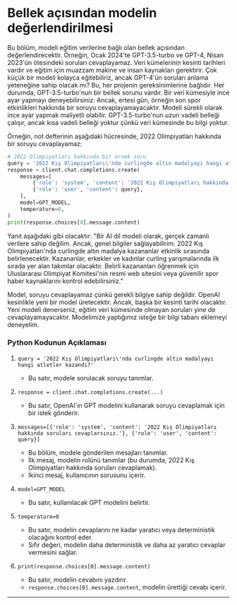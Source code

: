 # Bellek açısından modelin değerlendirilmesi

Bu bölüm, modeli eğitim verilerine bağlı olan bellek açısından değerlendirecektir. Örneğin, Ocak 2024'te GPT-3.5-turbo ve GPT-4, Nisan 2023'ün ötesindeki soruları cevaplayamaz. Veri kümelerinin kesinti tarihleri vardır ve eğitim için muazzam makine ve insan kaynakları gerektirir. Çok küçük bir modeli kolayca eğitebiliriz, ancak GPT-4'ün soruları anlama yeteneğine sahip olacak mı? Bu, her projenin gereksinimlerine bağlıdır. Her durumda, GPT-3.5-turbo'nun bir bellek sorunu vardır. Bir veri kümesiyle ince ayar yapmayı deneyebilirsiniz. Ancak, ertesi gün, örneğin son spor etkinlikleri hakkında bir soruyu cevaplayamayacaktır. Modeli sürekli olarak ince ayar yapmak maliyetli olabilir. GPT-3.5-turbo'nun uzun vadeli belleği çalışır, ancak kısa vadeli belleği yoktur çünkü veri kümesinde bu bilgi yoktur.

Örneğin, not defterinin aşağıdaki hücresinde, 2022 Olimpiyatları hakkında bir soruyu cevaplayamaz:

```python
# 2022 Olimpiyatları hakkında bir örnek soru
query = '2022 Kış Olimpiyatları\'nda curlingde altın madalyayı hangi atletler kazandı?'
response = client.chat.completions.create(
    messages=[
        {'role': 'system', 'content': '2022 Kış Olimpiyatları hakkında soruları cevaplarsınız.'},
        {'role': 'user', 'content': query},
    ],
    model=GPT_MODEL,
    temperature=0,
)
print(response.choices[0].message.content)
```

Yanıt aşağıdaki gibi olacaktır:
"Bir AI dil modeli olarak, gerçek zamanlı verilere sahip değilim. Ancak, genel bilgiler sağlayabilirim. 2022 Kış Olimpiyatları'nda curlingde altın madalya kazananlar etkinlik sırasında belirlenecektir. Kazananlar, erkekler ve kadınlar curling yarışmalarında ilk sırada yer alan takımlar olacaktır. Belirli kazananları öğrenmek için Uluslararası Olimpiyat Komitesi'nin resmi web sitesini veya güvenilir spor haber kaynaklarını kontrol edebilirsiniz."

Model, soruyu cevaplayamaz çünkü gerekli bilgiye sahip değildir. OpenAI kesinlikle yeni bir model üretecektir. Ancak, başka bir kesinti tarihi olacaktır. Yeni modeli denerseniz, eğitim veri kümesinde olmayan soruları yine de cevaplayamayacaktır. Modelimize yaptığımız isteğe bir bilgi tabanı eklemeyi deneyelim.

### Python Kodunun Açıklaması

1. `query = '2022 Kış Olimpiyatları\'nda curlingde altın madalyayı hangi atletler kazandı?'` 
   - Bu satır, modele sorulacak soruyu tanımlar.

2. `response = client.chat.completions.create(...)`
   - Bu satır, OpenAI'ın GPT modelini kullanarak soruyu cevaplamak için bir istek gönderir.

3. `messages=[{'role': 'system', 'content': '2022 Kış Olimpiyatları hakkında soruları cevaplarsınız.'}, {'role': 'user', 'content': query}]`
   - Bu bölüm, modele gönderilen mesajları tanımlar. 
   - İlk mesaj, modelin rolünü tanımlar (bu durumda, 2022 Kış Olimpiyatları hakkında soruları cevaplamak).
   - İkinci mesaj, kullanıcının sorusunu içerir.

4. `model=GPT_MODEL`
   - Bu satır, kullanılacak GPT modelini belirtir.

5. `temperature=0`
   - Bu satır, modelin cevaplarını ne kadar yaratıcı veya deterministik olacağını kontrol eder. 
   - Sıfır değeri, modelin daha deterministik ve daha az yaratıcı cevaplar vermesini sağlar.

6. `print(response.choices[0].message.content)`
   - Bu satır, modelin cevabını yazdırır. 
   - `response.choices[0].message.content`, modelin ürettiği cevabı içerir.

---

